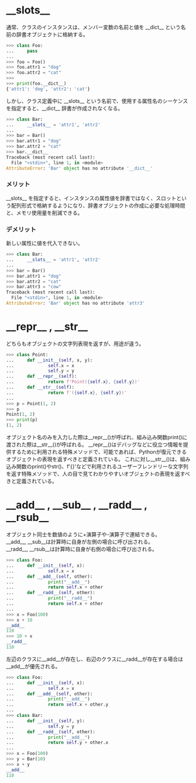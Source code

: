# \_\_slots__
通常、クラスのインスタンスは、メンバー変数の名前と値を \_\_dict__ という名前の辞書オブジェクトに格納する。

```python
>>> class Foo:
...     pass
... 
>>> foo = Foo()
>>> foo.attr1 = "dog"
>>> foo.attr2 = "cat"
>>> 
>>> print(foo.__dict__)
{'attr1': 'dog', 'attr2': 'cat'}
```

しかし、クラス定義中に \_\_slots__ という名前で、使用する属性名のシーケンスを指定すると、\_\_dict__ 辞書が作成されなくなる。

```python
>>> class Bar:
...     __slots__ = 'attr1', 'attr2'
... 
>>> bar = Bar()
>>> bar.attr1 = "dog"
>>> bar.attr2 = "cat"
>>> bar.__dict__
Traceback (most recent call last):
  File "<stdin>", line 1, in <module>
AttributeError: 'Bar' object has no attribute '__dict__'
```

### メリット
\_\_slots__ を指定すると、インスタンスの属性値を辞書ではなく、スロットという配列形式で格納するようになり、辞書オブジェクトの作成に必要な処理時間と、メモリ使用量を削減できる。

### デメリット
新しい属性に値を代入できない。

```python
>>> class Bar:
...     __slots__ = 'attr1', 'attr2'
... 
>>> bar = Bar()
>>> bar.attr1 = "dog"
>>> bar.attr2 = "cat"
>>> bar.attr3 = "cow"
Traceback (most recent call last):
  File "<stdin>", line 1, in <module>
AttributeError: 'Bar' object has no attribute 'attr3'
```

# \_\_repr__ , \_\_str__
どちらもオブジェクトの文字列表現を返すが、用途が違う。
```python
>>> class Point:
...     def __init__(self, x, y):
...             self.x = x
...             self.y = y
...     def __repr__(self):
...             return f'Point({self.x}, {self.y})'
...     def __str__(self):
...             return f'({self.x}, {self.y})'
... 
>>> p = Point(1, 2)
>>> p
Point(1, 2)
>>> print(p)
(1, 2)
```

オブジェクト名のみを入力した際は__repr__()が呼ばれ、組み込み関数print()に渡された際は__str__()が呼ばれる。
\_\_repr__()はデバッグなどに役立つ情報を提供するために利用される特殊メソッドで、可能であれば、Pythonが復元できるオブジェクトの表現を返すべきと定義されている。
これに対し__str__()は、組み込み関数のprint()やstr()、f'{}'などで利用されるユーザーフレンドリーな文字列を返す特殊メソッドで、人の目で見てわかりやすいオブジェクトの表現を返すべきと定義されている。

# \_\_add__ , \_\_sub__ , \_\_radd__ , \_\_rsub__
オブジェクト同士を数値のように+演算子や-演算子で連結できる。<br>
\_\_add__, \_\_sub__は計算時に自身が左側の場合に呼び出される。<br>
\_\_radd__, __rsub__は計算時に自身が右側の場合に呼び出される。
```python
>>> class Foo:
...     def __init__(self, x):
...             self.x = x
...     def __add__(self, other):
...             print("__add__")
...             return self.x + other
...     def __radd__(self, other):
...             print("__radd__")
...             return self.x + other
... 
>>> x = Foo(100)
>>> x + 10
__add__
110
>>> 10 + x
__radd__
110
```
左辺のクラスに\_\_add__が存在し、右辺のクラスに\_\_radd__が存在する場合は\_\_add__が優先される。
```python
>>> class Foo:
...     def __init__(self, x):
...             self.x = x
...     def __add__(self, other):
...             print("__add__")
...             return self.x + other.y
... 
>>> class Bar:
...     def __init__(self, y):
...             self.y = y
...     def __radd__(self, other):
...             print("__add__")
...             return self.y + other.x
... 
>>> x = Foo(100)
>>> y = Bar(10)
>>> x + y
__add__
110
```